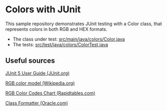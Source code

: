 # Colors with JUnit

This sample repository demonstrates JUnit testing with a Color class, that represents colors in both RGB and HEX formats.

* The class under test: [src/main/java/colors/Color.java](./src/main/java/colors/Color.java)
* The tests: [src/test/java/colors/ColorTest.java](./src/test/java/colors/ColorTest.java)


## Useful sources

[JUnit 5 User Guide (JUnit.org)](https://junit.org/junit5/docs/current/user-guide/)

[RGB color model (Wikipedia.org)](https://en.wikipedia.org/wiki/RGB_color_model)

[RGB Color Codes Chart (Rapidtables.com)](https://www.rapidtables.com/web/color/RGB_Color.html)

[Class Formatter (Oracle.com)](https://docs.oracle.com/en/java/javase/16/docs/api/java.base/java/util/Formatter.html)

